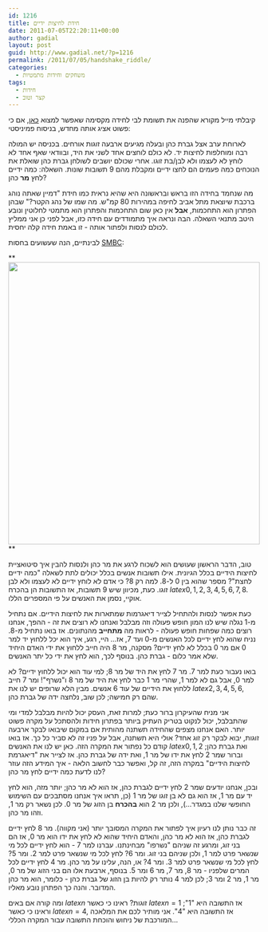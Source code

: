 ```yaml
---
id: 1216
title: חידת לחיצות ידיים
date: 2011-07-05T22:20:11+00:00
author: gadial
layout: post
guid: http://www.gadial.net/?p=1216
permalink: /2011/07/05/handshake_riddle/
categories:
  - משחקים וחידות מתמטיות
tags:
  - חידות
  - קצר וטוב
---
```

קיבלתי מייל מקורא שהפנה את תשומת לבי לחידה מקסימה שאפשר למצוא [כאן](http://www.cet.ac.il/math/newsletter/messages.asp?Asp=403&FID=67017&Index=003w), אם כי פשוט אציג אותה מחדש, בניסוח פמיניסטי:

לארוחת ערב אצל גברת כהן ובעלה מגיעים ארבעה זוגות אורחים. בכניסה יש המולה רבה ומוחלפות לחיצות יד. לא כולם לוחצים אחד לשני את היד, ובוודאי שאף אחד לא לוחץ לא לעצמו ולא לבן/בת זוגו. אחרי שכולם יושבים לשולחן גברת כהן שואלת את הנוכחים כמה פעמים הם לחצו ידיים ומקבלת מהם 9 תשובות שונות. השאלה: כמה ידיים לחץ **מר** כהן?

מה שנחמד בחידה הזו בראש ובראשונה היא שהיא נראית כמו חידת "דמיין שאתה נוהג ברכבת שיוצאת מתל אביב לחיפה במהירות 80 קמ"ש. מה שמו של נהג הקטר?" שבהן הפתרון הוא התחכמות, **אבל** אין כאן שום התחכמות והפתרון הוא מתמטי לחלוטין ונובע היטב מתנאי השאלה. הבה ונראה איך מתמודדים עם חידה כזו, אבל לפני כן אני ממליץ לכולם לנסות ולפתור אותה - זו באמת חידה קלה יחסית.

לבינתיים, הנה שעשועים בחסות [SMBC](http://www.smbc-comics.com):

**[<img class="alignnone size-full wp-image-1217" title="smbc handshake" src="http://www.gadial.net/wp-content/uploads/2011/07/smbc-handshake.gif" alt="" width="504" height="566" />](http://www.gadial.net/wp-content/uploads/2011/07/smbc-handshake.gif)  
** 

טוב, הדבר הראשון שעושים הוא לשכוח לרגע את מר כהן ולנסות להבין איך סיטואציית לחיצות הידיים בכלל הגיונית. אילו תשובות אנשים בכלל יכולים לתת לשאלה "כמה ידיים לחצת"? מספר שהוא בין 0 ל-8. למה רק 8? כי אדם לא לוחץ ידיים לא לעצמו ולא לבן זוגו. כעת, מכיוון שיש 9 תשובות, אז התשובות הן בהכרח $latex 0,1,2,3,4,5,6,7,8$. אוקיי, נסמן את האנשים על פי המספרים הללו.

כעת אפשר לנסות ולהתחיל לצייר דיאגרמות שמתארות את לחיצות הידיים. אם נתחיל מ-1 נגלה שיש לנו המון חופש פעולה וזה מבלבל ואנחנו לא רוצים את זה - ההפך, אנחנו רוצים כמה שפחות חופש פעולה - לראות מה **מתחייב** מהנתונים. אז בואו נתחיל מ-8. נניח שהוא לחץ ידיים לכל האנשים מ-0 ועד 7, אז&#8230; היי, רגע, איך הוא יכל ללחוץ יד למר 0 אם מר 0 בכלל לא לחץ ידיים? מסקנה, מר 8 היה חייב ללחוץ את ידי האדם היחיד שלא אמר כלום - גברת כהן. בנוסף לכך, הוא לחץ את ידי כל יתר האנשים.

בואו נעבור כעת למר 7. מר 7 לחץ את היד של מר 8; למי עוד הוא יכול ללחוץ ידיים? לא למר 0, אבל גם לא למר 1, שהרי מר 1 כבר לחץ את היד של מר 8 ו"נשרף"! ומר 7 חייב ללחוץ את הידיים של עוד 6 אנשים. מבין הלא שרופים יש לנו את $latex 2,3,4,5,6$, שהם רק חמישה; לכן שוב, נלחצה ידה של גברת כהן.

אני מניח שהעיקרון ברור כעת; למרות זאת, העסק יכול להיות מבלבל למדי ומי שהתבלבל, יכול לנקוט בטריק העתיק ביותר בפתרון חידות ולהסתכל על מקרה פשוט יותר. האם אנחנו מצפים שהחידה תשתנה מהותית אם במקום שיבואו לבקר ארבעה זוגות, יבוא לבקר רק זוג אחד? אולי היא תשתנה, אבל על פניו זה לא סביר כל כך. אז בואו קודם כל נפתור את המקרה הזה. כאן יש לנו את האנשים $latex 0,1,2$ ואת גברת כהן; וברור שמר 2 לחץ את ידו של מר 1, ואת ידה של גברת כהן. אז לצייר את "דיאגרמת לחיצות הידיים" במקרה הזה, זה קל, ואפשר כבר לחשוב הלאה - איך המידע הזה עוזר לנו לדעת כמה ידיים לחץ מר כהן?

ובכן, אנחנו יודעים שמר 2 לחץ ידיים לגברת כהן, אז הוא לא מר כהן; יותר מזה, הוא לחץ יד עם מר 1, אז הוא גם לא בן זוגו של מר 1 (כן, תראו איך אנחנו מסתבכים עם השימוש החופשי שלנו במגדר&#8230;), ולכן מר 2 הוא **בהכרח** בן הזוג של מר 0. לכן נשאר רק מר 1, וזהו מר כהן.

זה כבר נותן לנו רעיון איך לפתור את המקרה המסובך יותר (אני מקווה). מר 8 לחץ ידיים לגברת כהן, אז הוא לא מר כהן, והאדם היחיד שהוא לא לחץ את ידו הוא מר 0, אז הם בני זוג, ומרגע זה שניהם "נשרפו" מבחינתנו. עברנו למר 7 - הוא לחץ ידיים לכל מי שנשאר פרט למר 1, ולכן שניהם בני זוג. ומר 6? לחץ לכל מי שנשאר פרט למר 2. ומר 5? לחץ לכל מי שנשאר פרט למר 3. ומר 4? או, הנה, עלינו על מר כהן. מר 4 לחץ ידיים לכל המרים שלפניו - מר 8, מר 7, מר 6 ומר 5. בנוסף, ארבעת אלו הם בני הזוג של מר 0, מר 1, מר 2 ומר 3; לכן למר 4 נותר רק להיות בן הזוג של גברת כהן - כלומר, הוא מר כהן המדובר. והנה כך הפתרון נובע מאליו.

ומה קורה אם באים $latex n$ זוגות? ראינו כי כאשר $latex n=1$ אז התשובה היא "1"; וראינו כי כאשר $latex n=4$, אז התשובה היא "4". אני מותיר לכם את המלאכה המורכבת של ניחוש והוכחת התשובה עבור המקרה הכללי&#8230;